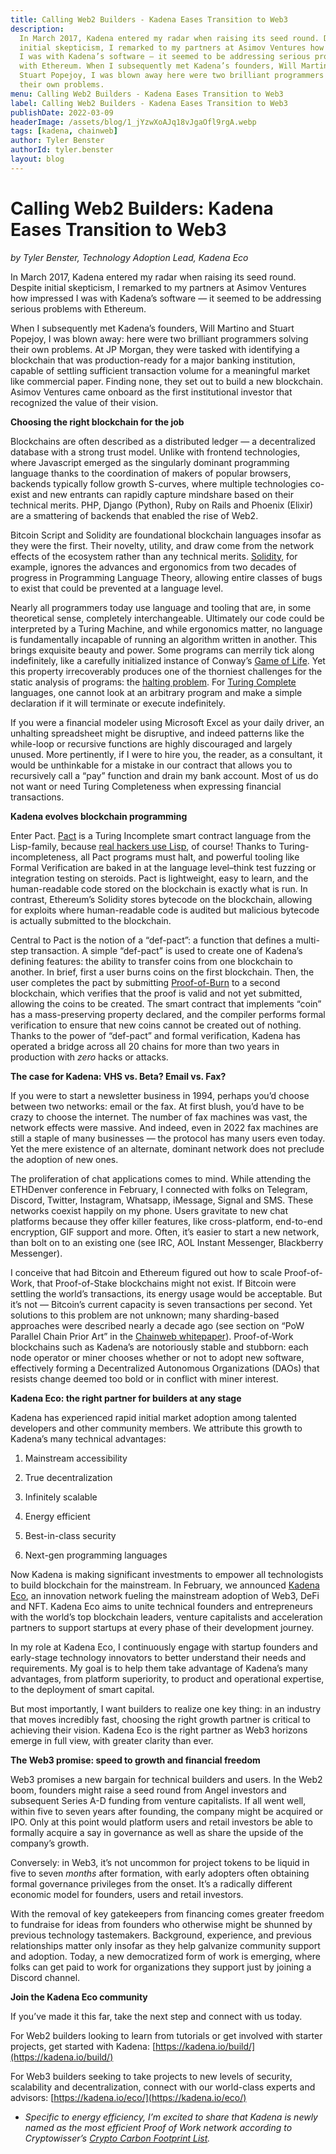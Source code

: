 ```yaml
---
title: Calling Web2 Builders - Kadena Eases Transition to Web3
description:
  In March 2017, Kadena entered my radar when raising its seed round. Despite
  initial skepticism, I remarked to my partners at Asimov Ventures how impressed
  I was with Kadena’s software — it seemed to be addressing serious problems
  with Ethereum. When I subsequently met Kadena’s founders, Will Martino and
  Stuart Popejoy, I was blown away here were two brilliant programmers solving
  their own problems.
menu: Calling Web2 Builders - Kadena Eases Transition to Web3
label: Calling Web2 Builders - Kadena Eases Transition to Web3
publishDate: 2022-03-09
headerImage: /assets/blog/1_jYzwXoAJq18vJgaOfl9rgA.webp
tags: [kadena, chainweb]
author: Tyler Benster
authorId: tyler.benster
layout: blog
---
```


# Calling Web2 Builders: Kadena Eases Transition to Web3

_by Tyler Benster, Technology Adoption Lead, Kadena Eco_

In March 2017, Kadena entered my radar when raising its seed round. Despite
initial skepticism, I remarked to my partners at Asimov Ventures how impressed I
was with Kadena’s software — it seemed to be addressing serious problems with
Ethereum.

When I subsequently met Kadena’s founders, Will Martino and Stuart Popejoy, I
was blown away: here were two brilliant programmers solving their own problems.
At JP Morgan, they were tasked with identifying a blockchain that was
production-ready for a major banking institution, capable of settling sufficient
transaction volume for a meaningful market like commercial paper. Finding none,
they set out to build a new blockchain. Asimov Ventures came onboard as the
first institutional investor that recognized the value of their vision.

**Choosing the right blockchain for the job**

Blockchains are often described as a distributed ledger — a decentralized
database with a strong trust model. Unlike with frontend technologies, where
Javascript emerged as the singularly dominant programming language thanks to the
coordination of makers of popular browsers, backends typically follow growth
S-curves, where multiple technologies co-exist and new entrants can rapidly
capture mindshare based on their technical merits. PHP, Django (Python), Ruby on
Rails and Phoenix (Elixir) are a smattering of backends that enabled the rise of
Web2.

Bitcoin Script and Solidity are foundational blockchain languages insofar as
they were the first. Their novelty, utility, and draw come from the network
effects of the ecosystem rather than any technical merits.
[Solidity](https://en.wikipedia.org/wiki/Solidity), for example, ignores the
advances and ergonomics from two decades of progress in Programming Language
Theory, allowing entire classes of bugs to exist that could be prevented at a
language level.

Nearly all programmers today use language and tooling that are, in some
theoretical sense, completely interchangeable. Ultimately our code could be
interpreted by a Turing Machine, and while ergonomics matter, no language is
fundamentally incapable of running an algorithm written in another. This brings
exquisite beauty and power. Some programs can merrily tick along indefinitely,
like a carefully initialized instance of Conway’s
[Game of Life](https://playgameoflife.com/). Yet this property irrecoverably
produces one of the thorniest challenges for the static analysis of programs:
the [halting problem](https://brilliant.org/wiki/halting-problem/). For
[Turing Complete](https://academy.binance.com/en/glossary/turing-complete)
languages, one cannot look at an arbitrary program and make a simple declaration
if it will terminate or execute indefinitely.

If you were a financial modeler using Microsoft Excel as your daily driver, an
unhalting spreadsheet might be disruptive, and indeed patterns like the
while-loop or recursive functions are highly discouraged and largely unused.
More pertinently, if I were to hire you, the reader, as a consultant, it would
be unthinkable for a mistake in our contract that allows you to recursively call
a “pay” function and drain my bank account. Most of us do not want or need
Turing Completeness when expressing financial transactions.

**Kadena evolves blockchain programming**

Enter Pact. [Pact](/tags/pact) is a Turing Incomplete smart contract language
from the Lisp-family, because
[real hackers use Lisp](http://www.paulgraham.com/avg.html), of course! Thanks
to Turing-incompleteness, all Pact programs must halt, and powerful tooling like
Formal Verification are baked in at the language level–think test fuzzing or
integration testing on steroids. Pact is lightweight, easy to learn, and the
human-readable code stored on the blockchain is exactly what is run. In
contrast, Ethereum’s Solidity stores bytecode on the blockchain, allowing for
exploits where human-readable code is audited but malicious bytecode is actually
submitted to the blockchain.

Central to Pact is the notion of a “def-pact”: a function that defines a
multi-step transaction. A simple “def-pact” is used to create one of Kadena’s
defining features: the ability to transfer coins from one blockchain to another.
In brief, first a user burns coins on the first blockchain. Then, the user
completes the pact by submitting
[Proof-of-Burn](https://www.investopedia.com/terms/p/proof-burn-cryptocurrency.asp#:~:text=Proof%20of%20burn%20%20is,%E2%80%9Cburn%E2%80%9D%20virtual%20currency%20tokens.)
to a second blockchain, which verifies that the proof is valid and not yet
submitted, allowing the coins to be created. The smart contract that implements
“coin” has a mass-preserving property declared, and the compiler performs formal
verification to ensure that new coins cannot be created out of nothing. Thanks
to the power of “def-pact” and formal verification, Kadena has operated a bridge
across all 20 chains for more than two years in production with _zero_ hacks or
attacks.

**The case for Kadena: VHS vs. Beta? Email vs. Fax?**

If you were to start a newsletter business in 1994, perhaps you’d choose between
two networks: email or the fax. At first blush, you’d have to be crazy to choose
the internet. The number of fax machines was vast, the network effects were
massive. And indeed, even in 2022 fax machines are still a staple of many
businesses — the protocol has many users even today. Yet the mere existence of
an alternate, dominant network does not preclude the adoption of new ones.

The proliferation of chat applications comes to mind. While attending the
ETHDenver conference in February, I connected with folks on Telegram, Discord,
Twitter, Instagram, Whatsapp, iMessage, Signal and SMS. These networks coexist
happily on my phone. Users gravitate to new chat platforms because they offer
killer features, like cross-platform, end-to-end encryption, GIF support and
more. Often, it’s easier to start a new network, than bolt on to an existing one
(see IRC, AOL Instant Messenger, Blackberry Messenger).

I conceive that had Bitcoin and Ethereum figured out how to scale Proof-of-Work,
that Proof-of-Stake blockchains might not exist. If Bitcoin were settling the
world’s transactions, its energy usage would be acceptable. But it’s not —
Bitcoin’s current capacity is seven transactions per second. Yet solutions to
this problem are not unknown; many sharding-based approaches were described
nearly a decade ago (see section on “PoW Parallel Chain Prior Art” in the
[Chainweb whitepaper](https://www.kadena.io/whitepapers)). Proof-of-Work
blockchains such as Kadena’s are notoriously stable and stubborn: each node
operator or miner chooses whether or not to adopt new software, effectively
forming a Decentralized Autonomous Organizations (DAOs) that resists change
deemed too bold or in conflict with miner interest.

**Kadena Eco: the right partner for builders at any stage**

Kadena has experienced rapid initial market adoption among talented developers
and other community members. We attribute this growth to Kadena’s many technical
advantages:

1.  Mainstream accessibility

2.  True decentralization

3.  Infinitely scalable

4.  Energy efficient

5.  Best-in-class security

6.  Next-gen programming languages

Now Kadena is making significant investments to empower all technologists to
build blockchain for the mainstream. In February, we announced
[Kadena Eco](./turbocharging-mainstream-adoption-with-kadena-eco-2022-02-15), an
innovation network fueling the mainstream adoption of Web3, DeFi and NFT. Kadena
Eco aims to unite technical founders and entrepreneurs with the world’s top
blockchain leaders, venture capitalists and acceleration partners to support
startups at every phase of their development journey.

In my role at Kadena Eco, I continuously engage with startup founders and
early-stage technology innovators to better understand their needs and
requirements. My goal is to help them take advantage of Kadena’s many
advantages, from platform superiority, to product and operational expertise, to
the deployment of smart capital.

But most importantly, I want builders to realize one key thing: in an industry
that moves incredibly fast, choosing the right growth partner is critical to
achieving their vision. Kadena Eco is the right partner as Web3 horizons emerge
in full view, with greater clarity than ever.

**The Web3 promise: speed to growth and financial freedom**

Web3 promises a new bargain for technical builders and users. In the Web2 boom,
founders might raise a seed round from Angel investors and subsequent Series A-D
funding from venture capitalists. If all went well, within five to seven years
after founding, the company might be acquired or IPO. Only at this point would
platform users and retail investors be able to formally acquire a say in
governance as well as share the upside of the company’s growth.

Conversely: in Web3, it’s not uncommon for project tokens to be liquid in five
to seven _months_ after formation, with early adopters often obtaining formal
governance privileges from the onset. It’s a radically different economic model
for founders, users and retail investors.

With the removal of key gatekeepers from financing comes greater freedom to
fundraise for ideas from founders who otherwise might be shunned by previous
technology tastemakers. Background, experience, and previous relationships
matter only insofar as they help galvanize community support and adoption.
Today, a new democratized form of work is emerging, where folks can get paid to
work for organizations they support just by joining a Discord channel.

**Join the Kadena Eco community**

If you’ve made it this far, take the next step and connect with us today.

For Web2 builders looking to learn from tutorials or get involved with starter
projects, get started with Kadena:
[https://kadena.io/build/](https://kadena.io/build/)

For Web3 builders seeking to take projects to new levels of security,
scalability and decentralization, connect with our world-class experts and
advisors: [https://kadena.io/eco/](https://kadena.io/eco/)

- _Specific to energy efficiency, I’m excited to share that Kadena is newly
  named as the most efficient Proof of Work network according to Cryptowisser’s
  [Crypto Carbon Footprint List](https://www.cryptowisser.com/crypto-carbon-footprint/)._
